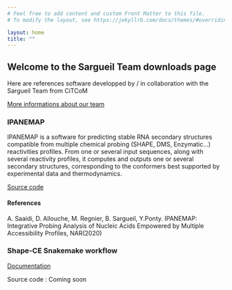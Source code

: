 ```yaml
---
# Feel free to add content and custom Front Matter to this file.
# To modify the layout, see https://jekyllrb.com/docs/themes/#overriding-theme-defaults

layout: home
title: "" 
---
```


## Welcome to the Sargueil Team downloads page

Here are references software developped by / in collaboration with the Sargueil Team from CiTCoM

[More informations about our team](https://www.citcom.cnrs.fr/theme-de-lequipe-mecanismes-moleculaires-de-la-traduction-de-larn-viral/)


### IPANEMAP
 
IPANEMAP is a software for predicting stable RNA secondary structures compatible from multiple chemical probing (SHAPE, DMS, Enzymatic...) reactivities profiles. From one or several input sequences, along with several reactivity profiles, it computes and outputs one or several secondary structures, corresponding to the conformers best supported by experimental data and thermodynamics.

[Source code](https://github.com/Sargueil-CiTCoM/IPANEMAP)

#### References

A. Saaidi, D. Allouche, M. Regnier, B. Sargueil, Y.Ponty. IPANEMAP: Integrative Probing Analysis of Nucleic Acids Empowered by Multiple Accessibility Profiles, NAR(2020)


### Shape-CE Snakemake workflow

[Documentation](https://sargueil-citcom.github.io/shape-ce-docs/) 

Source code : Coming soon

